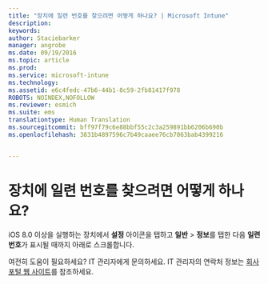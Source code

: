 ```yaml
---
title: "장치에 일련 번호를 찾으려면 어떻게 하나요? | Microsoft Intune"
description: 
keywords: 
author: Staciebarker
manager: angrobe
ms.date: 09/19/2016
ms.topic: article
ms.prod: 
ms.service: microsoft-intune
ms.technology: 
ms.assetid: e6c4fedc-47b6-44b1-8c59-2fb81417f978
ROBOTS: NOINDEX,NOFOLLOW
ms.reviewer: esmich
ms.suite: ems
translationtype: Human Translation
ms.sourcegitcommit: bff97f79c6e88bbf55c2c3a259891bb6206b690b
ms.openlocfilehash: 3831b4897596c7b49caaee76cb7063bab4399216


---
```



# 장치에 일련 번호를 찾으려면 어떻게 하나요?

iOS 8.0 이상을 실행하는 장치에서 **설정** 아이콘을 탭하고 **일반** > **정보**를 탭한 다음 **일련 번호**가 표시될 때까지 아래로 스크롤합니다.

여전히 도움이 필요하세요? IT 관리자에게 문의하세요. IT 관리자의 연락처 정보는 [회사 포털 웹 사이트](http://portal.manage.microsoft.com)를 참조하세요.





<!--HONumber=Sep16_HO3-->


